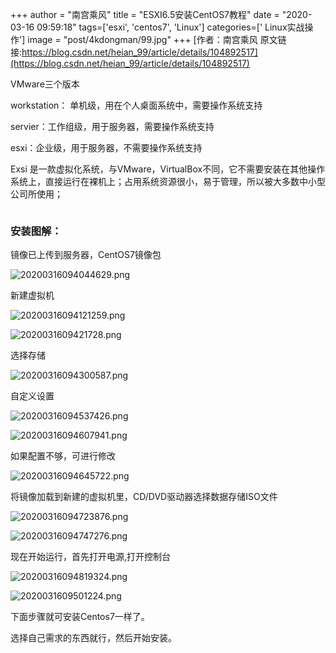 +++
author = "南宫乘风"
title = "ESXI6.5安装CentOS7教程"
date = "2020-03-16 09:59:18"
tags=['esxi', 'centos7', 'Linux']
categories=[' Linux实战操作']
image = "post/4kdongman/99.jpg"
+++
[作者：南宫乘风   原文链接:https://blog.csdn.net/heian_99/article/details/104892517](https://blog.csdn.net/heian_99/article/details/104892517)

VMware三个版本

workstation： 单机级，用在个人桌面系统中，需要操作系统支持

servier：工作组级，用于服务器，需要操作系统支持

esxi：企业级，用于服务器，不需要操作系统支持

Exsi 是一款虚拟化系统，与VMware，VirtualBox不同，它不需要安装在其他操作系统上，直接运行在裸机上；占用系统资源很小，易于管理，所以被大多数中小型公司所使用；

<img alt="" src="https://img-blog.csdn.net/20180803092244598?watermark/2/text/aHR0cHM6Ly9ibG9nLmNzZG4ubmV0L3FxXzM1NDI4MjAx/font/5a6L5L2T/fontsize/400/fill/I0JBQkFCMA==/dissolve/70">

### 安装图解：

镜像已上传到服务器，CentOS7镜像包

![20200316094044629.png](https://img-blog.csdnimg.cn/20200316094044629.png)

新建虚拟机

![20200316094121259.png](https://img-blog.csdnimg.cn/20200316094121259.png)

![2020031609421728.png](https://img-blog.csdnimg.cn/2020031609421728.png)

选择存储

![20200316094300587.png](https://img-blog.csdnimg.cn/20200316094300587.png)

自定义设置

![20200316094537426.png](https://img-blog.csdnimg.cn/20200316094537426.png)

![20200316094607941.png](https://img-blog.csdnimg.cn/20200316094607941.png)

如果配置不够，可进行修改

![20200316094645722.png](https://img-blog.csdnimg.cn/20200316094645722.png)

将镜像加载到新建的虚拟机里，CD/DVD驱动器选择数据存储ISO文件

![20200316094723876.png](https://img-blog.csdnimg.cn/20200316094723876.png)

![20200316094747276.png](https://img-blog.csdnimg.cn/20200316094747276.png)

现在开始运行，首先打开电源,打开控制台

![20200316094819324.png](https://img-blog.csdnimg.cn/20200316094819324.png)

![2020031609501224.png](https://img-blog.csdnimg.cn/2020031609501224.png)

下面步骤就可安装Centos7一样了。

选择自己需求的东西就行，然后开始安装。
